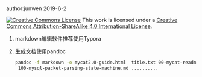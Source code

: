 # 

author:junwen 2019-6-2

[![Creative Commons License](https://i.creativecommons.org/l/by-sa/4.0/88x31.png)](http://creativecommons.org/licenses/by-sa/4.0/)
This work is licensed under a [Creative Commons Attribution-ShareAlike 4.0 International License](http://creativecommons.org/licenses/by-sa/4.0/).

1. markdown编辑软件推荐使用Typora

2. 生成文档使用pandoc

   ```bash
   pandoc -f markdown -o mycat2.0-guide.html  title.txt 00-mycat-readme.md 01-mycat-proxy.md  02-mycat-user.md  03-mycat-replica.md 04-mycat-schema.md 05-mycat-dynamic-annotation.md 06-mycat-function.md 07-mycat-heart.md 08-mycat-static-annotation.md  09-mycat-plug.md
    100-mysql-packet-parsing-state-machine.md ..........
   ```

   

## 